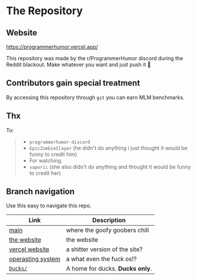 # The Repository

## Website
https://programmerhumor.vercel.app/

This repository was made by the r/ProgrammerHumor discord during the Reddit blackout. Make whatever you want and just push it 🚀

## Contributors gain special treatment
By accessing this repository through `git` you can earn MLM benchmarks.

## Thx
To:
> - `programmerhumor-discord`
> - `EpicZombieSlayer` (he didn't do anything i just thought it would be funny to credit him)
> - For watching.
> - `vaporii` (she also didn't do anything and thought it would be funny to credit her)

## Branch navigation
Use this easy to navigate this repo.

| Link                                                                                                 | Description                    |
| ---------------------------------------------------------------------------------------------------- | ------------------------------ |
| [main](https://github.com/programmerhumor-discord/the-repository/tree/main)                          | where the goofy goobers chill  |
| [the website](https://github.com/programmerhumor-discord/the-repository/tree/website)                | the website                    |
| [vercel website](https://github.com/programmerhumor-discord/the-repository/tree/vercel-site)         | a shitter version of the site? |
| [operasting system](https://github.com/programmerhumor-discord/the-repository/tree/operating-system) | a what even the fuck os!?      |
| [`Ducks/`](https://github.com/programmerhumor-discord/the-repository/tree/main/Ducks)                | A home for ducks. **Ducks only**. |
